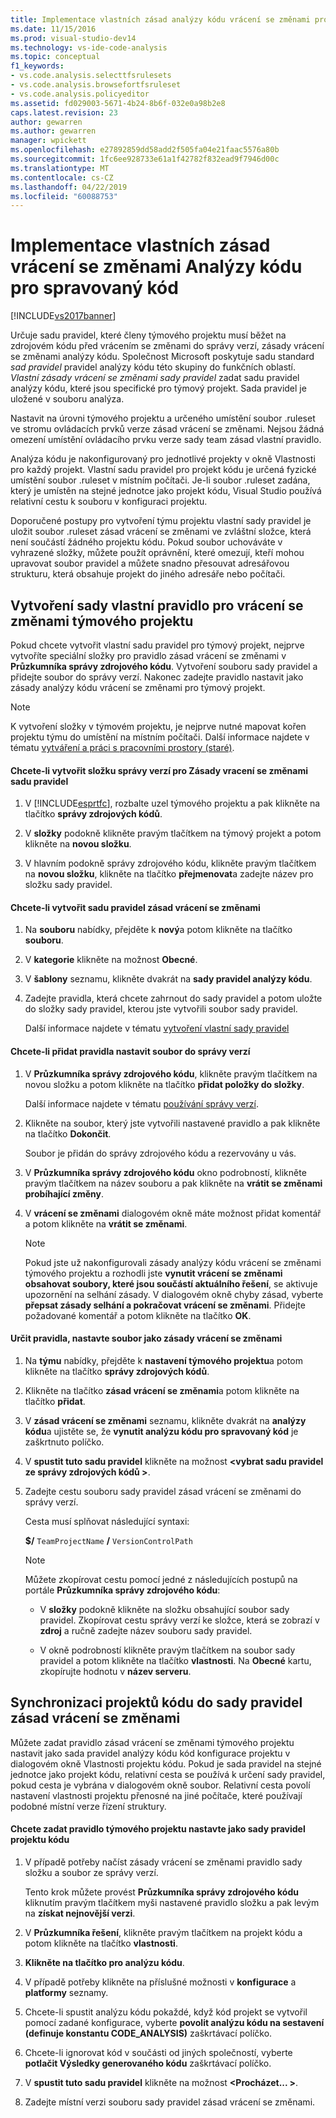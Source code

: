 ```yaml
---
title: Implementace vlastních zásad analýzy kódu vrácení se změnami pro spravovaný kód | Dokumentace Microsoftu
ms.date: 11/15/2016
ms.prod: visual-studio-dev14
ms.technology: vs-ide-code-analysis
ms.topic: conceptual
f1_keywords:
- vs.code.analysis.selecttfsrulesets
- vs.code.analysis.browsefortfsruleset
- vs.code.analysis.policyeditor
ms.assetid: fd029003-5671-4b24-8b6f-032e0a98b2e8
caps.latest.revision: 23
author: gewarren
ms.author: gewarren
manager: wpickett
ms.openlocfilehash: e27892859dd58add2f505fa04e21faac5576a80b
ms.sourcegitcommit: 1fc6ee928733e61a1f42782f832ead9f7946d00c
ms.translationtype: MT
ms.contentlocale: cs-CZ
ms.lasthandoff: 04/22/2019
ms.locfileid: "60088753"
---
```

# <a name="implementing-custom-code-analysis-check-in-policies-for-managed-code"></a>Implementace vlastních zásad vrácení se změnami Analýzy kódu pro spravovaný kód
[!INCLUDE[vs2017banner](../includes/vs2017banner.md)]

Určuje sadu pravidel, které členy týmového projektu musí běžet na zdrojovém kódu před vrácením se změnami do správy verzí, zásady vrácení se změnami analýzy kódu. Společnost Microsoft poskytuje sadu standard *sad pravidel* pravidel analýzy kódu této skupiny do funkčních oblastí. *Vlastní zásady vrácení se změnami sady pravidel* zadat sadu pravidel analýzy kódu, které jsou specifické pro týmový projekt. Sada pravidel je uložené v souboru analýza.  
  
 Nastavit na úrovni týmového projektu a určeného umístění soubor .ruleset ve stromu ovládacích prvků verze zásad vrácení se změnami. Nejsou žádná omezení umístění ovládacího prvku verze sady team zásad vlastní pravidlo.  
  
 Analýza kódu je nakonfigurovaný pro jednotlivé projekty v okně Vlastnosti pro každý projekt. Vlastní sadu pravidel pro projekt kódu je určená fyzické umístění soubor .ruleset v místním počítači. Je-li soubor .ruleset zadána, který je umístěn na stejné jednotce jako projekt kódu, Visual Studio používá relativní cestu k souboru v konfiguraci projektu.  
  
 Doporučené postupy pro vytvoření týmu projektu vlastní sady pravidel je uložit soubor .ruleset zásad vrácení se změnami ve zvláštní složce, která není součástí žádného projektu kódu. Pokud soubor uchováváte v vyhrazené složky, můžete použít oprávnění, které omezují, kteří mohou upravovat soubor pravidel a můžete snadno přesouvat adresářovou strukturu, která obsahuje projekt do jiného adresáře nebo počítači.  
  
## <a name="creating-the-team-project-custom-check-in-rule-set"></a>Vytvoření sady vlastní pravidlo pro vrácení se změnami týmového projektu  
 Pokud chcete vytvořit vlastní sadu pravidel pro týmový projekt, nejprve vytvoříte speciální složky pro pravidlo zásad vrácení se změnami v **Průzkumníka správy zdrojového kódu**. Vytvoření souboru sady pravidel a přidejte soubor do správy verzí. Nakonec zadejte pravidlo nastavit jako zásady analýzy kódu vrácení se změnami pro týmový projekt.  
  
> [!NOTE]
>  K vytvoření složky v týmovém projektu, je nejprve nutné mapovat kořen projektu týmu do umístění na místním počítači. Další informace najdete v tématu [vytváření a práci s pracovními prostory (staré)](http://msdn.microsoft.com/db4d5692-179a-44fe-ad31-0c1c900c9cb2).  
  
#### <a name="to-create-the-version-control-folder-for-the-check-in-policy-rule-set"></a>Chcete-li vytvořit složku správy verzí pro Zásady vracení se změnami sadu pravidel  
  
1. V [!INCLUDE[esprtfc](../includes/esprtfc-md.md)], rozbalte uzel týmového projektu a pak klikněte na tlačítko **správy zdrojových kódů**.  
  
2. V **složky** podokně klikněte pravým tlačítkem na týmový projekt a potom klikněte na **novou složku**.  
  
3. V hlavním podokně správy zdrojového kódu, klikněte pravým tlačítkem na **novou složku**, klikněte na tlačítko **přejmenovat**a zadejte název pro složku sady pravidel.  
  
#### <a name="to-create-the-check-in-policy-rule-set"></a>Chcete-li vytvořit sadu pravidel zásad vrácení se změnami  
  
1. Na **souboru** nabídky, přejděte k **nový**a potom klikněte na tlačítko **souboru**.  
  
2. V **kategorie** klikněte na možnost **Obecné**.  
  
3. V **šablony** seznamu, klikněte dvakrát na **sady pravidel analýzy kódu**.  
  
4. Zadejte pravidla, která chcete zahrnout do sady pravidel a potom uložte do složky sady pravidel, kterou jste vytvořili soubor sady pravidel.  
  
     Další informace najdete v tématu [vytvoření vlastní sady pravidel](../code-quality/creating-custom-code-analysis-rule-sets.md)  
  
#### <a name="to-add-the-rule-set-file-to-version-control"></a>Chcete-li přidat pravidla nastavit soubor do správy verzí  
  
1. V **Průzkumníka správy zdrojového kódu**, klikněte pravým tlačítkem na novou složku a potom klikněte na tlačítko **přidat položky do složky**.  
  
     Další informace najdete v tématu [používání správy verzí](http://msdn.microsoft.com/library/33267cee-fe5f-4aa3-b2cd-6d22ceace314).  
  
2. Klikněte na soubor, který jste vytvořili nastavené pravidlo a pak klikněte na tlačítko **Dokončit**.  
  
     Soubor je přidán do správy zdrojového kódu a rezervovány u vás.  
  
3. V **Průzkumníka správy zdrojového kódu** okno podrobností, klikněte pravým tlačítkem na název souboru a pak klikněte na **vrátit se změnami probíhající změny**.  
  
4. V **vrácení se změnami** dialogovém okně máte možnost přidat komentář a potom klikněte na **vrátit se změnami**.  
  
    > [!NOTE]
    >  Pokud jste už nakonfigurovali zásady analýzy kódu vrácení se změnami týmového projektu a rozhodli jste **vynutit vrácení se změnami obsahovat soubory, které jsou součástí aktuálního řešení**, se aktivuje upozornění na selhání zásady. V dialogovém okně chyby zásad, vyberte **přepsat zásady selhání a pokračovat vrácení se změnami**. Přidejte požadované komentář a potom klikněte na tlačítko **OK**.  
  
#### <a name="to-specify-the-rule-set-file-as-the-check-in-policy"></a>Určit pravidla, nastavte soubor jako zásady vrácení se změnami  
  
1. Na **týmu** nabídky, přejděte k **nastavení týmového projektu**a potom klikněte na tlačítko **správy zdrojových kódů**.  
  
2. Klikněte na tlačítko **zásad vrácení se změnami**a potom klikněte na tlačítko **přidat**.  
  
3. V **zásad vrácení se změnami** seznamu, klikněte dvakrát na **analýzy kódu**a ujistěte se, že **vynutit analýzu kódu pro spravovaný kód** je zaškrtnuto políčko.  
  
4. V **spustit tuto sadu pravidel** klikněte na možnost  **\<vybrat sadu pravidel ze správy zdrojových kódů >**.  
  
5. Zadejte cestu souboru sady pravidel zásad vrácení se změnami do správy verzí.  
  
     Cesta musí splňovat následující syntaxi:  
  
     **$/** `TeamProjectName` **/** `VersionControlPath`  
  
    > [!NOTE]
    >  Můžete zkopírovat cestu pomocí jedné z následujících postupů na portále **Průzkumníka správy zdrojového kódu**:  
  
    - V **složky** podokně klikněte na složku obsahující soubor sady pravidel. Zkopírovat cestu správy verzí ke složce, která se zobrazí v **zdroj** a ručně zadejte název souboru sady pravidel.  
  
    - V okně podrobností klikněte pravým tlačítkem na soubor sady pravidel a potom klikněte na tlačítko **vlastnosti**. Na **Obecné** kartu, zkopírujte hodnotu v **název serveru**.  
  
## <a name="synchronizing-code-projects-to-the-check-in-policy-rule-set"></a>Synchronizaci projektů kódu do sady pravidel zásad vrácení se změnami  
 Můžete zadat pravidlo zásad vrácení se změnami týmového projektu nastavit jako sada pravidel analýzy kódu kód konfigurace projektu v dialogovém okně Vlastnosti projektu kódu. Pokud je sada pravidel na stejné jednotce jako projekt kódu, relativní cesta se používá k určení sady pravidel, pokud cesta je vybrána v dialogovém okně soubor. Relativní cesta povolí nastavení vlastnosti projektu přenosné na jiné počítače, které používají podobné místní verze řízení struktury.  
  
#### <a name="to-specify-a-team-project-rule-set-as-the-rule-set-of-a-code-project"></a>Chcete zadat pravidlo týmového projektu nastavte jako sady pravidel projektu kódu  
  
1. V případě potřeby načíst zásady vrácení se změnami pravidlo sady složku a soubor ze správy verzí.  
  
     Tento krok můžete provést **Průzkumníka správy zdrojového kódu** kliknutím pravým tlačítkem myši nastavené pravidlo složku a pak levým na **získat nejnovější verzi**.  
  
2. V **Průzkumníka řešení**, klikněte pravým tlačítkem na projekt kódu a potom klikněte na tlačítko **vlastnosti**.  
  
3. **Klikněte na tlačítko pro analýzu kódu**.  
  
4. V případě potřeby klikněte na příslušné možnosti v **konfigurace** a **platformy** seznamy.  
  
5. Chcete-li spustit analýzu kódu pokaždé, když kód projekt se vytvořil pomocí zadané konfigurace, vyberte **povolit analýzu kódu na sestavení (definuje konstantu CODE_ANALYSIS)** zaškrtávací políčko.  
  
6. Chcete-li ignorovat kód v součásti od jiných společností, vyberte **potlačit Výsledky generovaného kódu** zaškrtávací políčko.  
  
7. V **spustit tuto sadu pravidel** klikněte na možnost  **\<Procházet... >**.  
  
8. Zadejte místní verzi souboru sady pravidel zásad vrácení se změnami.
